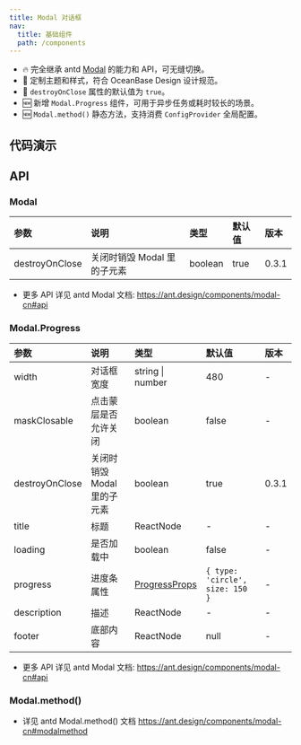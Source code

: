 ```yaml
---
title: Modal 对话框
nav:
  title: 基础组件
  path: /components
---
```


- 🔥 完全继承 antd [Modal](https://ant.design/components/modal-cn) 的能力和 API，可无缝切换。
- 💄 定制主题和样式，符合 OceanBase Design 设计规范。
- 📢 `destroyOnClose` 属性的默认值为 `true`。
- 🆕 新增 `Modal.Progress` 组件，可用于异步任务或耗时较长的场景。
- 🆕 `Modal.method()` 静态方法，支持消费 `ConfigProvider` 全局配置。

## 代码演示

<!-- prettier-ignore -->
<code src="./demo/basic.tsx" title="基本"></code>
<code src="./demo/form.tsx" title="Form 表单"></code>
<code src="./demo/max-height.tsx" title="高度限制" description="超出指定高度可设置滚动"></code>
<code src="./demo/progress.tsx" title="带百分比的进度对话框" description="可用于异步任务或耗时较长的场景"></code>
<code src="./demo/progress-with-loading.tsx" title="不带百分比的进度对话框" description="无法获取具体进度时，会展示 loading 态"></code>
<code src="./demo/static-function.tsx" title="静态方法" description="支持消费 `ConfigProvider` 全局配置"></code>

## API

### Modal

| 参数           | 说明                        | 类型    | 默认值 | 版本  |
| :------------- | :-------------------------- | :------ | :----- | :---- |
| destroyOnClose | 关闭时销毁 Modal 里的子元素 | boolean | true   | 0.3.1 |

- 更多 API 详见 antd Modal 文档: https://ant.design/components/modal-cn#api

### Modal.Progress

| 参数 | 说明 | 类型 | 默认值 | 版本 |
| :-- | :-- | :-- | :-- | :-- |
| width | 对话框宽度 | string \| number | 480 | - |
| maskClosable | 点击蒙层是否允许关闭 | boolean | false | - |
| destroyOnClose | 关闭时销毁 Modal 里的子元素 | boolean | true | 0.3.1 |
| title | 标题 | ReactNode | - | - |
| loading | 是否加载中 | boolean | false | - |
| progress | 进度条属性 | [ProgressProps](https://ant-design.antgroup.com/components/progress-cn#api) | `{ type: 'circle', size: 150  }` | - |
| description | 描述 | ReactNode | - | - |
| footer | 底部内容 | ReactNode | null | - |

- 更多 API 详见 antd Modal 文档: https://ant.design/components/modal-cn#api

### Modal.method()

- 详见 antd Modal.method() 文档 https://ant.design/components/modal-cn#modalmethod
